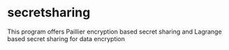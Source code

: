 # secretsharing
This program offers Paillier encryption based secret sharing and Lagrange based secret sharing for data encryption
